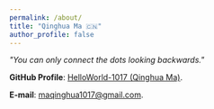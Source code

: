 ```yaml
---
permalink: /about/
title: "Qinghua Ma 🇨🇳"
author_profile: false
---
```


*"You can only connect the dots looking backwards."*

**GitHub Profile**: [HelloWorld-1017 (Qinghua Ma)](https://github.com/HelloWorld-1017).

**E-mail**: [maqinghua1017@gmail.com](mailto:maqinghua1017@gmail.com).
